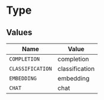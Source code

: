 # Type


## Values

| Name             | Value            |
| ---------------- | ---------------- |
| `COMPLETION`     | completion       |
| `CLASSIFICATION` | classification   |
| `EMBEDDING`      | embedding        |
| `CHAT`           | chat             |